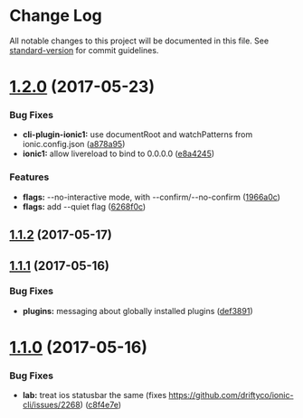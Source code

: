 # Change Log

All notable changes to this project will be documented in this file.
See [standard-version](https://github.com/conventional-changelog/standard-version) for commit guidelines.

<a name="1.2.0"></a>
# [1.2.0](https://github.com/driftyco/ionic-cli/compare/@ionic/cli-plugin-ionic1@1.1.2...@ionic/cli-plugin-ionic1@1.2.0) (2017-05-23)


### Bug Fixes

* **cli-plugin-ionic1:** use documentRoot and watchPatterns from ionic.config.json ([a878a95](https://github.com/driftyco/ionic-cli/commit/a878a95))
* **ionic1:** allow livereload to bind to 0.0.0.0 ([e8a4245](https://github.com/driftyco/ionic-cli/commit/e8a4245))


### Features

* **flags:** --no-interactive mode, with --confirm/--no-confirm ([1966a0c](https://github.com/driftyco/ionic-cli/commit/1966a0c))
* **flags:** add --quiet flag ([6268f0c](https://github.com/driftyco/ionic-cli/commit/6268f0c))




<a name="1.1.2"></a>
## [1.1.2](https://github.com/driftyco/ionic-cli/compare/@ionic/cli-plugin-ionic1@1.1.1...@ionic/cli-plugin-ionic1@1.1.2) (2017-05-17)




<a name="1.1.1"></a>
## [1.1.1](https://github.com/driftyco/ionic-cli/compare/@ionic/cli-plugin-ionic1@1.1.0...@ionic/cli-plugin-ionic1@1.1.1) (2017-05-16)


### Bug Fixes

* **plugins:** messaging about globally installed plugins ([def3891](https://github.com/driftyco/ionic-cli/commit/def3891))




<a name="1.1.0"></a>
# [1.1.0](https://github.com/driftyco/ionic-cli/compare/@ionic/cli-plugin-ionic1@1.0.0...@ionic/cli-plugin-ionic1@1.1.0) (2017-05-16)


### Bug Fixes

* **lab:** treat ios statusbar the same (fixes https://github.com/driftyco/ionic-cli/issues/2268) ([c8f4e7e](https://github.com/driftyco/ionic-cli/commit/c8f4e7e))
